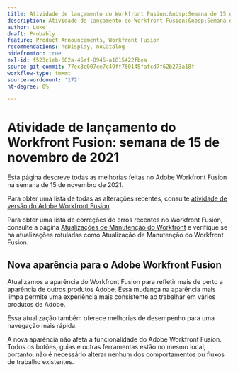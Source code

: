 ```yaml
---
title: Atividade de lançamento do Workfront Fusion:&nbsp;Semana de 15 de novembro de 2021
description: Atividade de lançamento do Workfront Fusion:&nbsp;Semana de 15 de novembro de 2021
author: Luke
draft: Probably
feature: Product Announcements, Workfront Fusion
recommendations: noDisplay, noCatalog
hidefromtoc: true
exl-id: f523c1eb-682a-45af-8945-a1815422fbea
source-git-commit: 77ec3c007ce7c49ff760145fafcd7f62b273a18f
workflow-type: tm+mt
source-wordcount: '172'
ht-degree: 0%

---
```


# Atividade de lançamento do Workfront Fusion: semana de 15 de novembro de 2021

Esta página descreve todas as melhorias feitas no Adobe Workfront Fusion na semana de 15 de novembro de 2021.

Para obter uma lista de todas as alterações recentes, consulte [atividade de versão do Adobe Workfront Fusion](/help/workfront-fusion/fusion-product-releases/fusion-release-activity.md).

Para obter uma lista de correções de erros recentes no Workfront Fusion, consulte a página [Atualizações de Manutenção do Workfront](https://experienceleague.adobe.com/docs/workfront-known-issues/releases/current-updates.html) e verifique se há atualizações rotuladas como Atualização de Manutenção do Workfront Fusion.

## Nova aparência para o Adobe Workfront Fusion

Atualizamos a aparência do Workfront Fusion para refletir mais de perto a aparência de outros produtos Adobe. Essa mudança na aparência mais limpa permite uma experiência mais consistente ao trabalhar em vários produtos de Adobe.

Essa atualização também oferece melhorias de desempenho para uma navegação mais rápida.

A nova aparência não afeta a funcionalidade do Adobe Workfront Fusion. Todos os botões, guias e outras ferramentas estão no mesmo local, portanto, não é necessário alterar nenhum dos comportamentos ou fluxos de trabalho existentes.
